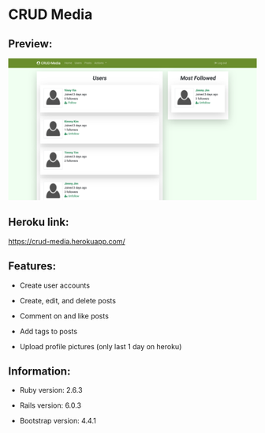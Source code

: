 # CRUD Media

## Preview:
![](app/assets/images/preview.png)

## Heroku link:
https://crud-media.herokuapp.com/

## Features:

* Create user accounts

* Create, edit, and delete posts

* Comment on and like posts

* Add tags to posts

* Upload profile pictures (only last 1 day on heroku)

## Information:

* Ruby version: 2.6.3

* Rails version: 6.0.3

* Bootstrap version: 4.4.1